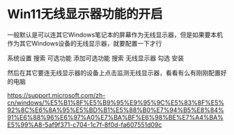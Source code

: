 # Win11无线显示器功能的开启

一般默认是可以连其它Windows笔记本的屏幕作为无线显示器，但是如果要本机作为其它Windows设备的无线显示器，就要配置一下才行

系统设置 搜索 可选功能 添加可选功能 搜索 无线显示器 勾选 安装

然后在其它要连无线显示器的设备上点击监测无线显示器，看看有么有刚刚配置好的电脑

https://support.microsoft.com/zh-cn/windows/%E5%B1%8F%E5%B9%95%E9%95%9C%E5%83%8F%E5%92%8C%E6%8A%95%E5%BD%B1%E5%88%B0%E7%94%B5%E8%84%91%E6%88%96%E6%97%A0%E7%BA%BF%E6%98%BE%E7%A4%BA%E5%99%A8-5af9f371-c704-1c7f-8f0d-fa607551d09c
